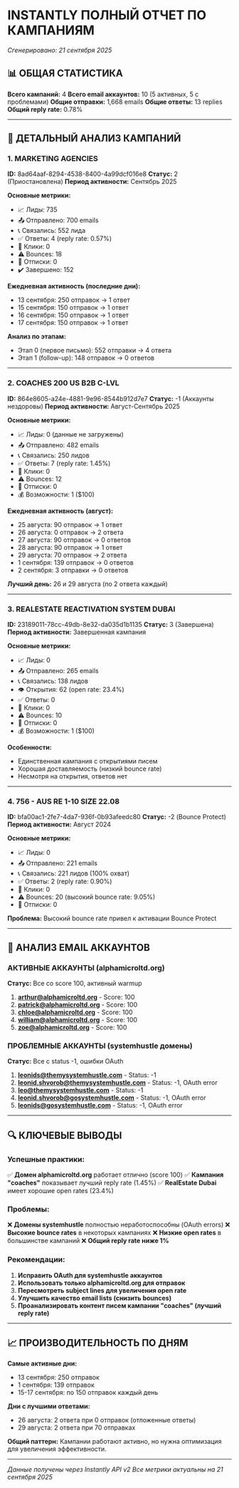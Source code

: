 # INSTANTLY ПОЛНЫЙ ОТЧЕТ ПО КАМПАНИЯМ
*Сгенерировано: 21 сентября 2025*

## 📊 ОБЩАЯ СТАТИСТИКА

**Всего кампаний:** 4
**Всего email аккаунтов:** 10 (5 активных, 5 с проблемами)
**Общие отправки:** 1,668 emails
**Общие ответы:** 13 replies
**Общий reply rate:** 0.78%

---

## 🎯 ДЕТАЛЬНЫЙ АНАЛИЗ КАМПАНИЙ

### 1. MARKETING AGENCIES
**ID:** 8ad64aaf-8294-4538-8400-4a99dcf016e8
**Статус:** 2 (Приостановлена)
**Период активности:** Сентябрь 2025

**Основные метрики:**
- 📈 Лиды: 735
- 📤 Отправлено: 700 emails
- 📞 Связались: 552 лида
- ✅ Ответы: 4 (reply rate: 0.57%)
- 🔗 Клики: 0
- ⚠️ Bounces: 18
- 🚫 Отписки: 0
- ✔️ Завершено: 152

**Ежедневная активность (последние дни):**
- 13 сентября: 250 отправок → 1 ответ
- 15 сентября: 150 отправок → 1 ответ
- 16 сентября: 150 отправок → 1 ответ
- 17 сентября: 150 отправок → 1 ответ

**Анализ по этапам:**
- Этап 0 (первое письмо): 552 отправки → 4 ответа
- Этап 1 (follow-up): 148 отправок → 0 ответов

---

### 2. COACHES 200 US B2B C-LVL
**ID:** 864e8605-a24e-4881-9e96-8544b912d7e7
**Статус:** -1 (Аккаунты нездоровы)
**Период активности:** Август-Сентябрь 2025

**Основные метрики:**
- 📈 Лиды: 0 (данные не загружены)
- 📤 Отправлено: 482 emails
- 📞 Связались: 250 лидов
- ✅ Ответы: 7 (reply rate: 1.45%)
- 🔗 Клики: 0
- ⚠️ Bounces: 12
- 🚫 Отписки: 0
- 💰 Возможности: 1 ($100)

**Ежедневная активность (август):**
- 25 августа: 90 отправок → 1 ответ
- 26 августа: 0 отправок → 2 ответа
- 27 августа: 90 отправок → 0 ответов
- 28 августа: 90 отправок → 1 ответ
- 29 августа: 70 отправок → 2 ответа
- 1 сентября: 139 отправок → 0 ответов
- 2 сентября: 3 отправки → 0 ответов

**Лучший день:** 26 и 29 августа (по 2 ответа каждый)

---

### 3. REALESTATE REACTIVATION SYSTEM DUBAI
**ID:** 23189011-78cc-49db-8e32-da035d1b1135
**Статус:** 3 (Завершена)
**Период активности:** Завершенная кампания

**Основные метрики:**
- 📈 Лиды: 0
- 📤 Отправлено: 265 emails
- 📞 Связались: 138 лидов
- 👁️ Открытия: 62 (open rate: 23.4%)
- ✅ Ответы: 0
- 🔗 Клики: 0
- ⚠️ Bounces: 10
- 🚫 Отписки: 0
- 💰 Возможности: 1 ($100)

**Особенности:**
- Единственная кампания с открытиями писем
- Хорошая доставляемость (низкий bounce rate)
- Несмотря на открытия, ответов нет

---

### 4. 756 - AUS RE 1-10 SIZE 22.08
**ID:** bfa00ac1-2fe7-4da7-936f-0b93afeedc80
**Статус:** -2 (Bounce Protect)
**Период активности:** Август 2024

**Основные метрики:**
- 📈 Лиды: 0
- 📤 Отправлено: 221 emails
- 📞 Связались: 221 лидов (100% охват)
- ✅ Ответы: 2 (reply rate: 0.90%)
- 🔗 Клики: 0
- ⚠️ Bounces: 20 (высокий bounce rate: 9.05%)
- 🚫 Отписки: 0

**Проблема:** Высокий bounce rate привел к активации Bounce Protect

---

## 📧 АНАЛИЗ EMAIL АККАУНТОВ

### АКТИВНЫЕ АККАУНТЫ (alphamicroltd.org)
**Статус:** Все со score 100, активный warmup

1. **arthur@alphamicroltd.org** - Score: 100
2. **patrick@alphamicroltd.org** - Score: 100
3. **chloe@alphamicroltd.org** - Score: 100
4. **william@alphamicroltd.org** - Score: 100
5. **zoe@alphamicroltd.org** - Score: 100

### ПРОБЛЕМНЫЕ АККАУНТЫ (systemhustle домены)
**Статус:** Все с status -1, ошибки OAuth

1. **leonids@themysystemhustle.com** - Status: -1
2. **leonid.shvorob@themysystemhustle.com** - Status: -1, OAuth error
3. **leo@themysystemhustle.com** - Status: -1
4. **leonid.shvorob@gosystemhustle.com** - Status: -1, OAuth error
5. **leonids@gosystemhustle.com** - Status: -1, OAuth error

---

## 🔍 КЛЮЧЕВЫЕ ВЫВОДЫ

### Успешные практики:
✅ **Домен alphamicroltd.org** работает отлично (score 100)
✅ **Кампания "coaches"** показывает лучший reply rate (1.45%)
✅ **RealEstate Dubai** имеет хорошие open rates (23.4%)

### Проблемы:
❌ **Домены systemhustle** полностью неработоспособны (OAuth errors)
❌ **Высокие bounce rates** в некоторых кампаниях
❌ **Низкие open rates** в большинстве кампаний
❌ **Общий reply rate ниже 1%**

### Рекомендации:
1. **Исправить OAuth для systemhustle аккаунтов**
2. **Использовать только alphamicroltd.org для отправок**
3. **Пересмотреть subject lines для увеличения open rate**
4. **Улучшить качество email lists (снизить bounces)**
5. **Проанализировать контент писем кампании "coaches" (лучший reply rate)**

---

## 📈 ПРОИЗВОДИТЕЛЬНОСТЬ ПО ДНЯМ

**Самые активные дни:**
- 13 сентября: 250 отправок
- 1 сентября: 139 отправок
- 15-17 сентября: по 150 отправок каждый день

**Дни с лучшими ответами:**
- 26 августа: 2 ответа при 0 отправок (отложенные ответы)
- 29 августа: 2 ответа при 70 отправках

**Общий паттерн:** Кампании работают активно, но нужна оптимизация для увеличения эффективности.

---

*Данные получены через Instantly API v2
Все метрики актуальны на 21 сентября 2025*